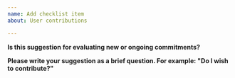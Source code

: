 ```yaml
---
name: Add checklist item
about: User contributions

---
```


**Is this suggestion for evaluating new or ongoing commitments?**

**Please write your suggestion as a brief question. For example: "Do I wish to contribute?"**
